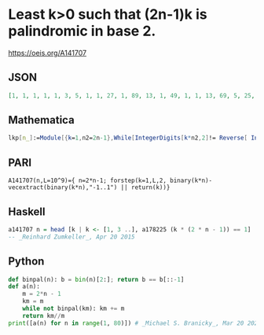 # Least k\>0 such that \(2n\-1\)k is palindromic in base 2\.
https://oeis.org/A141707
## JSON
```JSON
[1, 1, 1, 1, 1, 3, 5, 1, 1, 27, 1, 89, 13, 1, 49, 1, 1, 13, 69, 5, 25, 3, 1, 103, 29, 1, 63, 3, 9, 103, 7, 1, 1, 19, 37, 147, 1, 13, 3, 19, 11, 45, 1, 37, 23, 3, 1, 27, 61, 1, 233, 47, 13, 1, 21, 23, 59, 525, 5, 1, 93, 23, 41, 1, 1, 49, 27, 13, 187, 87, 269, 15, 111, 13, 29, 7, 1, 13, 3]
```
## Mathematica
```Mathematica
lkp[n_]:=Module[{k=1,n2=2n-1},While[IntegerDigits[k*n2,2]!= Reverse[ IntegerDigits[ k*n2,2]],k++];k]; Array[lkp,80] (* _Harvey P. Dale_, Mar 19 2016 *)
```
## PARI
```PARI
A141707(n,L=10^9)={ n=2*n-1; forstep(k=1,L,2, binary(k*n)-vecextract(binary(k*n),"-1..1") || return(k))}
```
## Haskell
```Haskell
a141707 n = head [k | k <- [1, 3 ..], a178225 (k * (2 * n - 1)) == 1]
-- _Reinhard Zumkeller_, Apr 20 2015
```
## Python
```Python
def binpal(n): b = bin(n)[2:]; return b == b[::-1]
def a(n):
    m = 2*n - 1
    km = m
    while not binpal(km): km += m
    return km//m
print([a(n) for n in range(1, 80)]) # _Michael S. Branicky_, Mar 20 2022
```
